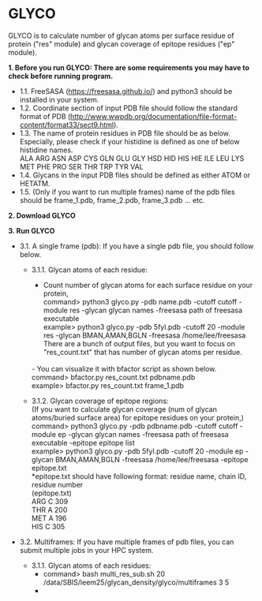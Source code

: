 # GLYCO

GLYCO is to calculate number of glycan atoms per surface residue of protein ("res" module) and glycan coverage of epitope residues ("ep" module).

**1. Before you run GLYCO: There are some requirements you may have to check before running program.<br />**
   - 1.1. FreeSASA (https://freesasa.github.io/) and python3 should be installed in your system.<br />
   - 1.2. Coordinate section of input PDB file should follow the standard format of PDB (http://www.wwpdb.org/documentation/file-format-content/format33/sect9.html).<br />
   - 1.3. The name of protein residues in PDB file should be as below. Especially, please check if your histidine is defined as one of below histidine names.<br />
    ALA ARG ASN ASP CYS GLN GLU GLY HSD HID HIS HIE ILE LEU LYS MET PHE PRO SER THR TRP TYR VAL<br />
   - 1.4. Glycans in the input PDB files should be defined as either ATOM or HETATM.<br />
   - 1.5. (Only if you want to run multiple frames) name of the pdb files should be frame_1.pdb, frame_2.pdb, frame_3.pdb ... etc.

**2. Download GLYCO**

**3. Run GLYCO<br />**
   - 3.1. A single frame (pdb): If you have a single pdb file, you should follow below.<br />
     - 3.1.1. Glycan atoms of each residue:<br />
     
       - Count number of glycan atoms for each surface residue on your protein,<br />
       command> python3 glyco.py -pdb name.pdb -cutoff cutoff -module res -glycan glycan names -freesasa path of freesasa executable<br />
       example> python3 glyco.py -pdb 5fyl.pdb -cutoff 20 -module res -glycan BMAN,AMAN,BGLN -freesasa /home/lee/freesasa<br />
       There are a bunch of output files, but you want to focus on "res_count.txt" that has number of glycan atoms per residue.<br />
       <br />
       - You can visualize it with bfactor script as shown below.<br /> 
       command> bfactor.py res_count.txt pdbname.pdb<br />
       example> bfactor.py res_count.txt frame_1.pdb<br />
       
     - 3.1.2. Glycan coverage of epitope regions:<br />
          (If you want to calculate glycan coverage (num of glycan atoms/buried surface area) for epitope residues on your protein,)<br />
       command> python3 glyco.py -pdb pdbname.pdb -cutoff cutoff -module ep -glycan glycan names -freesasa path of freesasa executable -epitope epitope list <br />
       example> python3 glyco.py -pdb 5fyl.pdb -cutoff 20 -module ep -glycan BMAN,AMAN,BGLN -freesasa /home/lee/freesasa -epitope epitope.txt<br />
       *epitope.txt should have following format: residue name, chain ID, residue number<br />
         (epitope.txt)<br />
         ARG C 309<br />
         THR A 200<br />
         MET A 196<br />
         HIS C 305<br />
 
   - 3.2. Multiframes: If you have multiple frames of pdb files, you can submit multiple jobs in your HPC system. <br />
     - 3.1.1. Glycan atoms of each residues:<br />
       - command> bash multi_res_sub.sh 20 /data/SBIS/leem25/glycan_density/glyco/multiframes 3 5 
       - 
